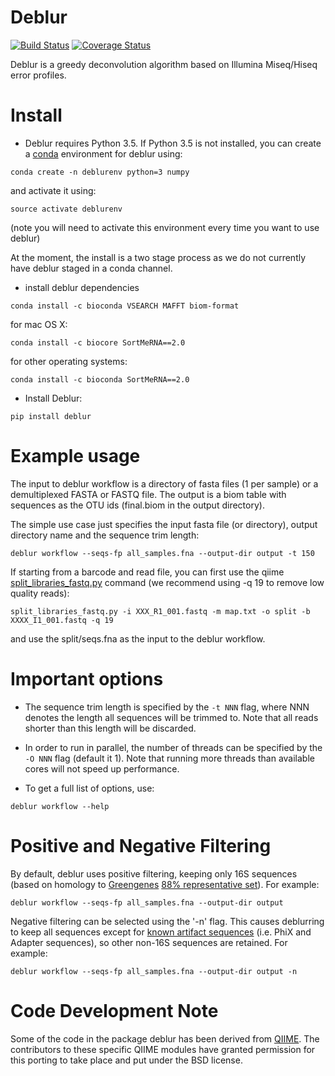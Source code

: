 Deblur
======

[![Build Status](https://travis-ci.org/biocore/deblur.png?branch=master)](https://travis-ci.org/biocore/deblur)
[![Coverage Status](https://coveralls.io/repos/github/biocore/deblur/badge.svg?branch=master)](https://coveralls.io/github/biocore/deblur?branch=master)

Deblur is a greedy deconvolution algorithm based on Illumina Miseq/Hiseq error profiles.

Install
=======
- Deblur requires Python 3.5. If Python 3.5 is not installed, you can create a [conda](http://conda.pydata.org/docs/install/quick.html) environment for deblur using:
```
conda create -n deblurenv python=3 numpy
```

and activate it using:
```
source activate deblurenv
```

(note you will need to activate this environment every time you want to use deblur)

At the moment, the install is a two stage process as we do not currently have deblur staged in a conda channel.

- install deblur dependencies
```
conda install -c bioconda VSEARCH MAFFT biom-format
```

for mac OS X:

```
conda install -c biocore SortMeRNA==2.0
```

for other operating systems:

```
conda install -c bioconda SortMeRNA==2.0
```

- Install Deblur:
```
pip install deblur
```

Example usage
=============

The input to deblur workflow is a directory of fasta files (1 per sample) or a demultiplexed FASTA or FASTQ file. The output is a biom table with sequences as the OTU ids (final.biom in the output directory).

The simple use case just specifies the input fasta file (or directory), output directory name and the sequence trim length:

```
deblur workflow --seqs-fp all_samples.fna --output-dir output -t 150
```

If starting from a barcode and read file, you can first use the qiime [split_libraries_fastq.py](http://qiime.org/scripts/split_libraries_fastq.html) command (we recommend using -q 19 to remove low quality reads):

```
split_libraries_fastq.py -i XXX_R1_001.fastq -m map.txt -o split -b XXXX_I1_001.fastq -q 19
```

and use the split/seqs.fna as the input to the deblur workflow.

Important options
=================
- The sequence trim length is specified by the ```-t NNN``` flag, where NNN denotes the length all sequences will be trimmed to. Note that all reads shorter than this length will be discarded.

- In order to run in parallel, the number of threads can be specified by the ```-O NNN``` flag (default it 1). Note that running more threads than available cores will not speed up performance.

- To get a full list of options, use:
```
deblur workflow --help
```

Positive and Negative Filtering
===============================
By default, deblur uses positive filtering, keeping only 16S sequences (based on homology to [Greengenes](http://greengenes.secondgenome.com/) [88% representative set](deblur/support_files/88_otus.fasta)). For example:

```
deblur workflow --seqs-fp all_samples.fna --output-dir output
```

Negative filtering can be selected using the '-n' flag. This causes deblurring to keep all sequences except for [known artifact sequences](deblur/support_files/artifacts.fa) (i.e. PhiX and Adapter sequences), so other non-16S sequences are retained. For example:

```
deblur workflow --seqs-fp all_samples.fna --output-dir output -n
```

Code Development Note
=====================

Some of the code in the package deblur has been derived from [QIIME](http://qiime.org).
The contributors to these specific QIIME modules have granted permission
for this porting to take place and put under the BSD license.
